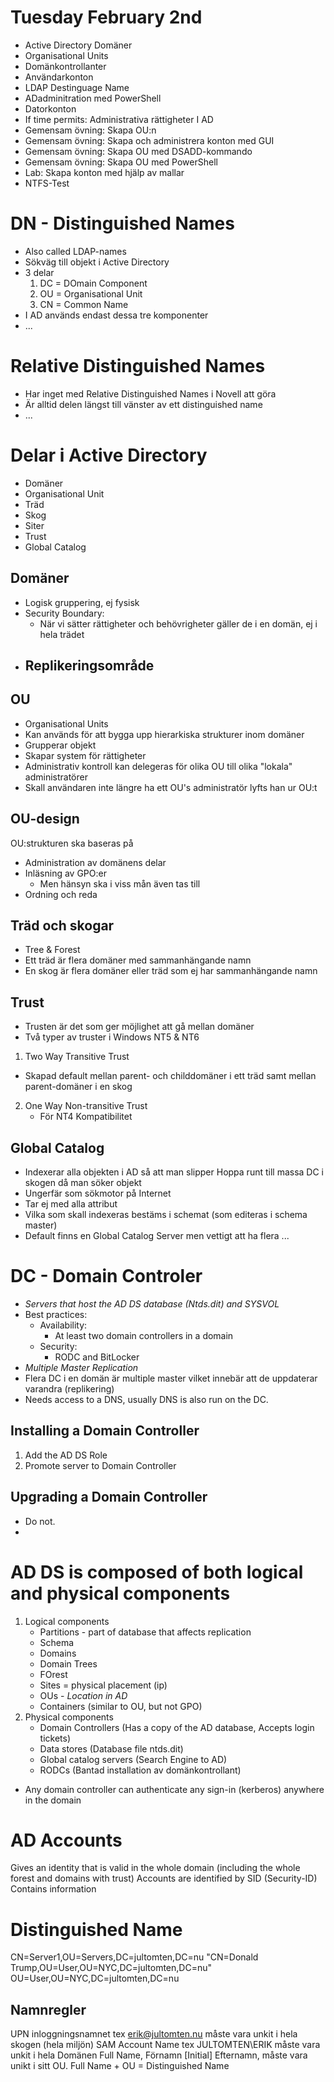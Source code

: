 # Tuesday February 2nd

* Active Directory Domäner
* Organisational Units
* Domänkontrollanter
* Användarkonton
* LDAP Destinguage Name
* ADadminitration med PowerShell
* Datorkonton
* If time permits: Administrativa rättigheter I AD
* Gemensam övning: Skapa OU:n
* Gemensam övning: Skapa och administrera konton med GUI
* Gemensam övning: Skapa OU med DSADD-kommando
* Gemensam övning: Skapa OU med PowerShell
* Lab: Skapa konton med hjälp av mallar
* NTFS-Test

<!-- begin -->

# DN - Distinguished Names
* Also called LDAP-names
* Sökväg till objekt i Active Directory
* 3 delar
  1. DC = DOmain Component
  2. OU = Organisational Unit
  3. CN = Common Name
* I AD används endast dessa tre komponenter
* ...

# Relative Distinguished Names
* Har inget med Relative Distinguished Names i Novell att göra 
  <!-- what is Novell? -->
* Är alltid delen längst till vänster av ett distinguished name
* ...


# Delar i Active Directory
* Domäner
* Organisational Unit
* Träd
* Skog
* Siter
* Trust
* Global Catalog

## Domäner
* Logisk gruppering, ej fysisk
* Security Boundary:
  - När vi sätter rättigheter och behövrigheter gäller de i en domän, ej i hela trädet
* Replikeringsområde
  - 

## OU
* Organisational Units
* Kan används för att bygga upp hierarkiska strukturer inom domäner
* Grupperar objekt
* Skapar system för rättigheter
* Administrativ kontroll kan delegeras för olika OU till olika "lokala" administratörer
* Skall användaren inte längre ha ett OU's administratör lyfts han ur OU:t

## OU-design
OU:strukturen ska baseras på
* Administration av domänens delar
* Inläsning av GPO:er
  - Men hänsyn ska i viss mån även tas till
* Ordning och reda

## Träd och skogar
* Tree & Forest
* Ett träd är flera domäner med sammanhängande namn
* En skog är flera domäner eller träd som ej har sammanhängande namn

## Trust
* Trusten är det som ger möjlighet att gå mellan domäner
* Två typer av truster i Windows NT5 & NT6
1. Two Way Transitive Trust
  - Skapad default mellan parent- och childdomäner i ett träd samt mellan parent-domäner i en skog
2. One Way Non-transitive Trust
   - För NT4 Kompatibilitet

## Global Catalog
* Indexerar alla objekten i AD så att man slipper Hoppa runt till massa DC i skogen då man söker objekt
* Ungerfär som sökmotor på Internet
* Tar ej med alla attribut
* Vilka som skall indexeras bestäms i schemat (som editeras i schema master)
* Default finns en Global Catalog Server men vettigt att ha flera ...


# DC - Domain Controler
* *Servers that host the AD DS database (Ntds.dit) and SYSVOL*
* Best practices:
  * Availability:
    - At least two domain controllers in a domain
  * Security:
    - RODC and BitLocker
* *Multiple Master Replication*
* Flera DC i en domän är multiple master vilket innebär att de uppdaterar varandra (replikering)
* Needs access to a DNS, usually DNS is also run on the DC.

## Installing a Domain Controller
1. Add the AD DS Role
2. Promote server to Domain Controller

## Upgrading a Domain Controller
- Do not.
- 

# AD DS is composed of both logical and physical components
1. Logical components
   * Partitions - part of database that affects replication
   * Schema
   * Domains
   * Domain Trees
   * FOrest
   * Sites = physical placement (ip)
   * OUs - *Location in AD*
   * Containers (similar to OU, but not GPO)
2. Physical components
   * Domain Controllers (Has a copy of the AD database, Accepts login tickets)
   * Data stores (Database file ntds.dit)
   * Global catalog servers (Search Engine to AD)
   * RODCs (Bantad installation av domänkontrollant)

* Any domain controller can authenticate any sign-in (kerberos) anywhere in the domain

<!-- break -->

# AD Accounts
Gives an identity that is valid in the whole domain (including the whole forest and domains with trust)
Accounts are identified by SID (Security-ID)
Contains information

# Distinguished Name
CN=Server1,OU=Servers,DC=jultomten,DC=nu <!-- Datorkonto -->
"CN=Donald Trump,OU=User,OU=NYC,DC=jultomten,DC=nu" <!-- User Account -->
OU=User,OU=NYC,DC=jultomten,DC=nu <!-- OU -->


## Namnregler
UPN inloggningsnamnet tex erik@jultomten.nu måste vara unkit i hela skogen (hela miljön)
SAM Account Name tex JULTOMTEN\ERIK måste vara unkit i hela Domänen
Full Name, Förnamn [Initial] Efternamn, måste vara unikt i sitt OU. Full Name + OU = Distinguished Name

